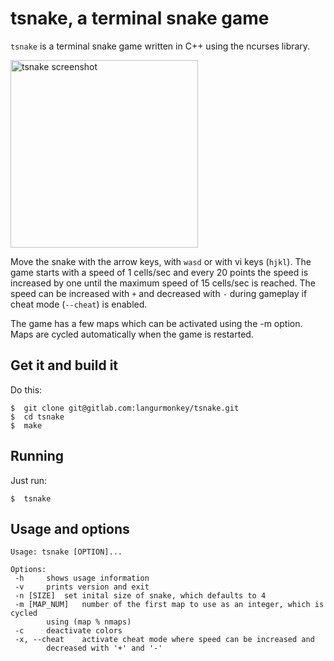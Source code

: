 # tsnake, a terminal snake game

`tsnake` is a terminal snake game written in C++ using the ncurses library.

<img src="https://i.imgur.com/exjW3td.jpg" alt="tsnake screenshot" width="300" />

Move the snake with the arrow keys, with `wasd` or with vi keys (`hjkl`).
The game starts with a speed of 1 cells/sec and every 20 points the speed
is increased by one until the maximum speed of 15 cells/sec is reached.
The speed can be increased with `+` and decreased with `-` during gameplay if
cheat mode (`--cheat`) is enabled.

The game has a few maps which can be activated using the -m option.
Maps are cycled automatically when the game is restarted.

## Get it and build it

Do this:

```
$  git clone git@gitlab.com:langurmonkey/tsnake.git
$  cd tsnake
$  make
```

## Running

Just run:

```
$  tsnake
```

## Usage and options

```
Usage: tsnake [OPTION]...

Options:
 -h		shows usage information
 -v		prints version and exit
 -n [SIZE]	set inital size of snake, which defaults to 4
 -m [MAP_NUM]	number of the first map to use as an integer, which is cycled
		using (map % nmaps)
 -c		deactivate colors
 -x, --cheat	activate cheat mode where speed can be increased and
		decreased with '+' and '-'
```
